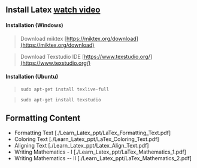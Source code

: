 ## Install Latex [watch video](https://youtu.be/gIPd67qlfsI)

#### Installation (Windows)

>   Download miktex [https://miktex.org/download](https://miktex.org/download)

>   Download Texstudio IDE [https://www.texstudio.org/](https://www.texstudio.org/)

#### Installation (Ubuntu)

>    `sudo apt-get install texlive-full`

>    `sudo apt-get install texstudio`



## Formatting Content

- Formatting Text [./Learn_Latex_ppt/LaTex_Formatting_Text.pdf]
- Coloring Text [./Learn_Latex_ppt/LaTex_Coloring_Text.pdf]
- Aligning Text [./Learn_Latex_ppt/Latex_Align_Text.pdf]
- Writing Mathematics - I [./Learn_Latex_ppt/LaTex_Mathematics_1.pdf]
- Writing Mathematics -- II [./Learn_Latex_ppt/LaTex_Mathematics_2.pdf]